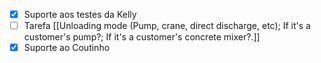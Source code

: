 
- [x] Suporte aos testes da Kelly
- [ ] Tarefa [[Unloading mode (Pump, crane, direct discharge, etc); If it's a customer's pump?; If it's a customer's concrete mixer?.]]
- [x] Suporte ao Coutinho